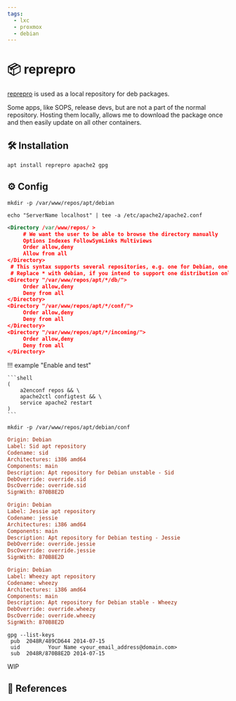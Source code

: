 ```yaml
---
tags:
  - lxc
  - proxmox
  - debian
---
```

# :package: reprepro

[reprepro][1] is used as a local repository for deb packages.

Some apps, like SOPS, release devs, but are not a part of the normal repository. Hosting them locally, allows me to download the package once and then easily update on all other containers.

## :hammer_and_wrench: Installation

```shell
apt install reprepro apache2 gpg
```

## :gear: Config

```shell
mkdir -p /var/www/repos/apt/debian
```

```shell title="/etc/apache2/apache2.conf"
echo "ServerName localhost" | tee -a /etc/apache2/apache2.conf
```

```xml title="/etc/apache2/conf-availabe/repos.conf"
<Directory /var/www/repos/ >  
     # We want the user to be able to browse the directory manually  
     Options Indexes FollowSymLinks Multiviews  
     Order allow,deny  
     Allow from all  
</Directory>  
 # This syntax supports several repositories, e.g. one for Debian, one for Ubuntu.  
 # Replace * with debian, if you intend to support one distribution only.  
<Directory "/var/www/repos/apt/*/db/">  
     Order allow,deny  
     Deny from all  
</Directory>  
<Directory "/var/www/repos/apt/*/conf/">  
     Order allow,deny  
     Deny from all  
</Directory>  
<Directory "/var/www/repos/apt/*/incoming/">  
     Order allow,deny  
     Deny from all  
</Directory>
```

!!! example "Enable and test"

    ```shell
    (
        a2enconf repos && \
        apache2ctl configtest && \
        service apache2 restart
    )
    ```

```shell
mkdir -p /var/www/repos/apt/debian/conf
```

```ini title="/var/www/repos/apt/debian/conf/distributions"
Origin: Debian  
Label: Sid apt repository  
Codename: sid  
Architectures: i386 amd64  
Components: main  
Description: Apt repository for Debian unstable - Sid  
DebOverride: override.sid  
DscOverride: override.sid  
SignWith: 870B8E2D  

Origin: Debian  
Label: Jessie apt repository  
Codename: jessie  
Architectures: i386 amd64  
Components: main  
Description: Apt repository for Debian testing - Jessie  
DebOverride: override.jessie  
DscOverride: override.jessie  
SignWith: 870B8E2D  

Origin: Debian  
Label: Wheezy apt repository  
Codename: wheezy  
Architectures: i386 amd64  
Components: main  
Description: Apt repository for Debian stable - Wheezy  
DebOverride: override.wheezy  
DscOverride: override.wheezy  
SignWith: 870B8E2D
```

```shell
gpg --list-keys  
 pub  2048R/489CD644 2014-07-15  
 uid         Your Name <your_email_address@domain.com>  
 sub  2048R/870B8E2D 2014-07-15
```

WIP

## :link: References

[1]: <https://santi-bassett.blogspot.com/2014/07/setting-up-apt-repository-with-reprepro.html?m=1>
